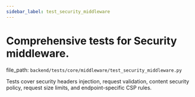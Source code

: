 ```yaml
---
sidebar_label: test_security_middleware
---
```


# Comprehensive tests for Security middleware.

  file_path: `backend/tests/core/middleware/test_security_middleware.py`

Tests cover security headers injection, request validation, content security policy,
request size limits, and endpoint-specific CSP rules.
